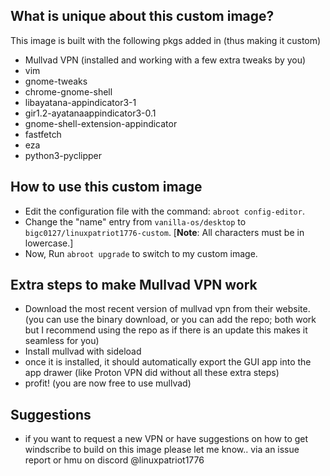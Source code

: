 ## What is unique about this custom image?

This image is built with the following pkgs added in (thus making it custom)

- Mullvad VPN (installed and working with a few extra tweaks by you)
- vim
- gnome-tweaks
- chrome-gnome-shell
- libayatana-appindicator3-1
- gir1.2-ayatanaappindicator3-0.1
- gnome-shell-extension-appindicator
- fastfetch
- eza
- python3-pyclipper


## How to use this custom image

- Edit the configuration file with the command: `abroot config-editor`.
- Change the "name" entry from `vanilla-os/desktop` to `bigc0127/linuxpatriot1776-custom`.  [**Note**: All characters must be in lowercase.]
- Now, Run `abroot upgrade` to switch to my custom image.

## Extra steps to make Mullvad VPN work

- Download the most recent version of mullvad vpn from their website. (you can use the binary download, or you can add the repo; both work but I recommend using the repo as if there is an update this makes it seamless for you)
- Install mullvad with sideload
- once it is installed, it should automatically export the GUI app into the app drawer (like Proton VPN did without all these extra steps)
- profit! (you are now free to use mullvad)

## Suggestions
- if you want to request a new VPN or have suggestions on how to get windscribe to build on this image please let me know.. via an issue report or hmu on discord @linuxpatriot1776
